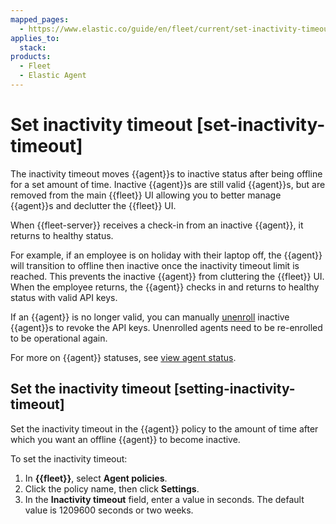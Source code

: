```yaml
---
mapped_pages:
  - https://www.elastic.co/guide/en/fleet/current/set-inactivity-timeout.html
applies_to:
  stack:
products:
  - Fleet
  - Elastic Agent
---
```


# Set inactivity timeout [set-inactivity-timeout]

The inactivity timeout moves {{agent}}s to inactive status after being offline for a set amount of time. Inactive {{agent}}s are still valid {{agent}}s, but are removed from the main {{fleet}} UI allowing you to better manage {{agent}}s and declutter the {{fleet}} UI.

When {{fleet-server}} receives a check-in from an inactive {{agent}}, it returns to healthy status.

For example, if an employee is on holiday with their laptop off, the {{agent}} will transition to offline then inactive once the inactivity timeout limit is reached. This prevents the inactive {{agent}} from cluttering the {{fleet}} UI. When the employee returns, the {{agent}} checks in and returns to healthy status with valid API keys.

If an {{agent}} is no longer valid, you can manually [unenroll](/reference/fleet/unenroll-elastic-agent.md) inactive {{agent}}s to revoke the API keys. Unenrolled agents need to be re-enrolled to be operational again.

For more on {{agent}} statuses, see [view agent status](/reference/fleet/monitor-elastic-agent.md#view-agent-status).


## Set the inactivity timeout [setting-inactivity-timeout]

Set the inactivity timeout in the {{agent}} policy to the amount of time after which you want an offline {{agent}} to become inactive.

To set the inactivity timeout:

1. In **{{fleet}}**, select **Agent policies**.
2. Click the policy name, then click **Settings**.
3. In the **Inactivity timeout** field, enter a value in seconds. The default value is 1209600 seconds or two weeks.

